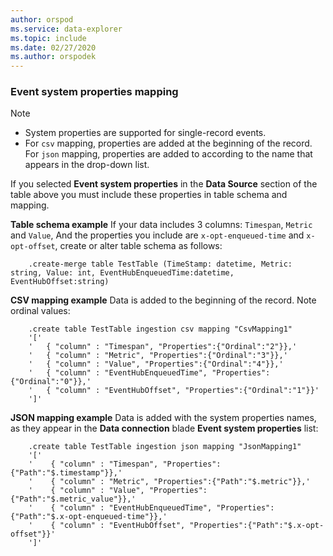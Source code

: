 ```yaml
---
author: orspod
ms.service: data-explorer
ms.topic: include
ms.date: 02/27/2020
ms.author: orspodek
---
```


### Event system properties mapping

> [!Note]
> * System properties are supported for single-record events.
> * For `csv` mapping, properties are added at the beginning of the record. For `json` mapping, properties are added to according to the name that appears in the drop-down list.

If you selected **Event system properties** in the **Data Source** section of the table above you must include these properties in table schema and mapping.

**Table schema example**
If your data includes 3 columns: `Timespan`, `Metric` and `Value`, And the properties you include are `x-opt-enqueued-time` and `x-opt-offset`, create or alter table schema as follows:

```kusto
    .create-merge table TestTable (TimeStamp: datetime, Metric: string, Value: int, EventHubEnqueuedTime:datetime, EventHubOffset:string)
```

**CSV mapping example**
Data is added to the beginning of the record. Note ordinal values:

```kusto
    .create table TestTable ingestion csv mapping "CsvMapping1"
    '['
    '   { "column" : "Timespan", "Properties":{"Ordinal":"2"}},'
    '   { "column" : "Metric", "Properties":{"Ordinal":"3"}},'
    '   { "column" : "Value", "Properties":{"Ordinal":"4"}},'
    '   { "column" : "EventHubEnqueuedTime", "Properties":{"Ordinal":"0"}},'
    '   { "column" : "EventHubOffset", "Properties":{"Ordinal":"1"}}'
    ']'
```
 
**JSON mapping example**
Data is added with the system properties names, as they appear in the **Data connection** blade **Event system properties** list:

```kusto
    .create table TestTable ingestion json mapping "JsonMapping1"
    '['
    '    { "column" : "Timespan", "Properties":{"Path":"$.timestamp"}},'
    '    { "column" : "Metric", "Properties":{"Path":"$.metric"}},'
    '    { "column" : "Value", "Properties":{"Path":"$.metric_value"}},'
    '    { "column" : "EventHubEnqueuedTime", "Properties":{"Path":"$.x-opt-enqueued-time"}},'
    '    { "column" : "EventHubOffset", "Properties":{"Path":"$.x-opt-offset"}}'
    ']'
```
